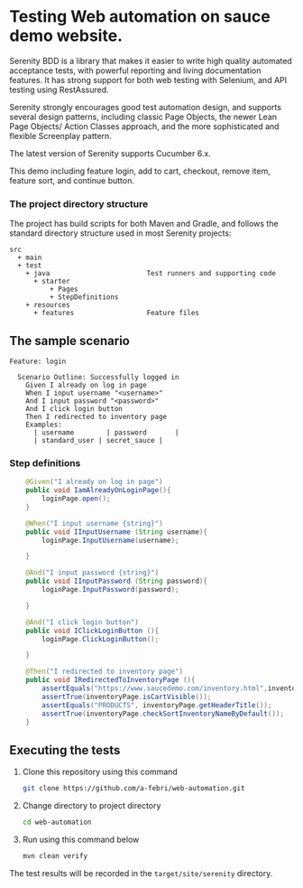 # Testing Web automation on sauce demo website.

Serenity BDD is a library that makes it easier to write high quality automated acceptance tests, with powerful reporting and living documentation features. It has strong support for both web testing with Selenium, and API testing using RestAssured.

Serenity strongly encourages good test automation design, and supports several design patterns, including classic Page Objects, the newer Lean Page Objects/ Action Classes approach, and the more sophisticated and flexible Screenplay pattern.

The latest version of Serenity supports Cucumber 6.x.

This demo including feature login, add to cart, checkout, remove item, feature sort, and continue button.


### The project directory structure
The project has build scripts for both Maven and Gradle, and follows the standard directory structure used in most Serenity projects:
```Gherkin
src
  + main
  + test
    + java                        Test runners and supporting code
      + starter
          + Pages
          + StepDefinitions
    + resources
      + features                  Feature files

```

## The sample scenario

```Gherkin
Feature: login

  Scenario Outline: Successfully logged in
    Given I already on log in page
    When I input username "<username>"
    And I input password "<password>"
    And I click login button
    Then I redirected to inventory page
    Examples:
      | username        | password       |
      | standard_user | secret_sauce |
```

### Step definitions

```java
    @Given("I already on log in page")
    public void IamAlreadyOnLoginPage(){
        loginPage.open();
    }

    @When("I input username {string}")
    public void IInputUsername (String username){
        loginPage.InputUsername(username);

    }

    @And("I input password {string}")
    public void IInputPassword (String password){
        loginPage.InputPassword(password);

    }

    @And("I click login button")
    public void IClickLoginButton (){
        loginPage.ClickLoginButton();

    }

    @Then("I redirected to inventory page")
    public void IRedirectedToInventoryPage (){
        assertEquals("https://www.saucedemo.com/inventory.html",inventoryPage.getUrl());
        assertTrue(inventoryPage.isCartVisible());
        assertEquals("PRODUCTS", inventoryPage.getHeaderTitle());
        assertTrue(inventoryPage.checkSortInventoryNameByDefault());
    }
```

## Executing the tests
1. Clone this repository using this command
   ```sh
   git clone https://github.com/a-febri/web-automation.git 
   ```
2. Change directory to project directory
   ```sh
   cd web-automation
   ```
3. Run using this command below
   ```sh
   mvn clean verify
   ```


The test results will be recorded in the `target/site/serenity` directory.


